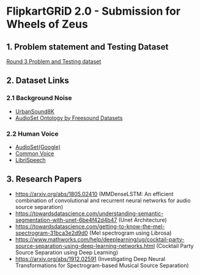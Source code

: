# FlipkartGRiD 2.0 - Submission for Wheels of Zeus

## 1. Problem statement and Testing Dataset

[Round 3 Problem and Testing dataset](https://drive.google.com/file/d/1jqy-HowmuFyjAg4JJGNMoFHqkVBlwyl9/view?usp=sharing)


## 2. Dataset Links

### 2.1 Background Noise

- [UrbanSound8K](https://urbansounddataset.weebly.com/urbansound8k.html)
- [AudioSet Ontology by Freesound Datasets](https://annotator.freesound.org/fsd/)

### 2.2 Human Voice
- [AudioSet(Google)](https://research.google.com/audioset/)
- [Common Voice](https://voice.mozilla.org/en/datasets)
- [LibriSpeech](http://www.openslr.org/12/)

## 3. Research Papers

- https://arxiv.org/abs/1805.02410
(MMDenseLSTM: An efficient combination of convolutional and recurrent neural networks for
audio source separation)
- https://towardsdatascience.com/understanding-semantic-segmentation-with-unet-6be4f42d4b47
(Unet Architecture)
- https://towardsdatascience.com/getting-to-know-the-mel-spectrogram-31bca3e2d9d0
(Mel spectrogram using Librosa)
- https://www.mathworks.com/help/deeplearning/ug/cocktail-party-source-separation-using-deep-learning-networks.html
(Cocktail Party Source Separation using Deep Learning)
- https://arxiv.org/abs/1912.02591
(Investigating Deep Neural Transformations for Spectrogram-based Musical Source
Separation)
